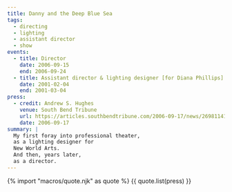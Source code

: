 ```yaml
---
title: Danny and the Deep Blue Sea
tags:
  - directing
  - lighting
  - assistant director
  - show
events:
  - title: Director
    date: 2006-09-15
    end: 2006-09-24
  - title: Assistant director & lighting designer [for Diana Phillips]
    date: 2001-02-04
    end: 2001-03-04
press:
  - credit: Andrew S. Hughes
    venue: South Bend Tribune
    url: https://articles.southbendtribune.com/2006-09-17/news/26981141_1_danny-and-roberta-dance-characters
    date: 2006-09-17
summary: |
  My first foray into professional theater,
  as a lighting designer for
  New World Arts.
  And then, years later,
  as a director.
---
```


{% import "macros/quote.njk" as quote %}
{{ quote.list(press) }}
